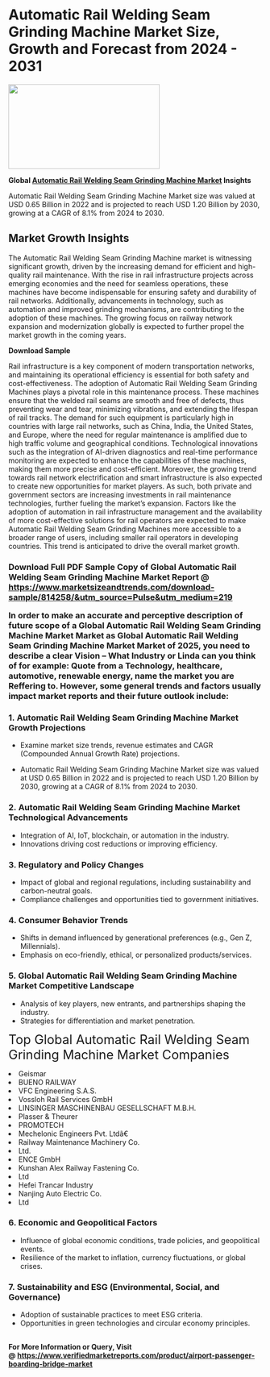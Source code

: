 <H1>Automatic Rail Welding Seam Grinding Machine Market Size, Growth and Forecast from 2024 - 2031</H1><img class="aligncenter size-medium wp-image-584254" src="https://thirdeyenews.in/wp-content/uploads/2024/09/Global-Market-Research-300x168.jpeg" alt="" width="300" height="168" /><p><strong>Global&nbsp;<a href="https://www.marketsizeandtrends.com/download-sample/814258/&amp;utm_source=Pulse&amp;utm_medium=219">Automatic Rail Welding Seam Grinding Machine Market</a> Insights</strong></p><p>Automatic Rail Welding Seam Grinding Machine Market size was valued at USD 0.65 Billion in 2022 and is projected to reach USD 1.20 Billion by 2030, growing at a CAGR of 8.1% from 2024 to 2030.</p><p><h2>Market Growth Insights</h2> <p>The Automatic Rail Welding Seam Grinding Machine market is witnessing significant growth, driven by the increasing demand for efficient and high-quality rail maintenance. With the rise in rail infrastructure projects across emerging economies and the need for seamless operations, these machines have become indispensable for ensuring safety and durability of rail networks. Additionally, advancements in technology, such as automation and improved grinding mechanisms, are contributing to the adoption of these machines. The growing focus on railway network expansion and modernization globally is expected to further propel the market growth in the coming years.</p> <p><strong>Download Sample</strong></p> <p>Rail infrastructure is a key component of modern transportation networks, and maintaining its operational efficiency is essential for both safety and cost-effectiveness. The adoption of Automatic Rail Welding Seam Grinding Machines plays a pivotal role in this maintenance process. These machines ensure that the welded rail seams are smooth and free of defects, thus preventing wear and tear, minimizing vibrations, and extending the lifespan of rail tracks. The demand for such equipment is particularly high in countries with large rail networks, such as China, India, the United States, and Europe, where the need for regular maintenance is amplified due to high traffic volume and geographical conditions. Technological innovations such as the integration of AI-driven diagnostics and real-time performance monitoring are expected to enhance the capabilities of these machines, making them more precise and cost-efficient. Moreover, the growing trend towards rail network electrification and smart infrastructure is also expected to create new opportunities for market players. As such, both private and government sectors are increasing investments in rail maintenance technologies, further fueling the market’s expansion. Factors like the adoption of automation in rail infrastructure management and the availability of more cost-effective solutions for rail operators are expected to make Automatic Rail Welding Seam Grinding Machines more accessible to a broader range of users, including smaller rail operators in developing countries. This trend is anticipated to drive the overall market growth. <h3></p><p><span class=""><strong>Download Full PDF Sample Copy of Global Automatic Rail Welding Seam Grinding Machine Market Report</strong> @ <a href="https://www.marketsizeandtrends.com/download-sample/814258/&amp;utm_source=Pulse&amp;utm_medium=219" target="_blank">https://www.marketsizeandtrends.com/download-sample/814258/&amp;utm_source=Pulse&amp;utm_medium=219</a></span></p><p>In order to make an accurate and perceptive description of future scope of a Global&nbsp;Automatic Rail Welding Seam Grinding Machine Market Market as Global&nbsp;Automatic Rail Welding Seam Grinding Machine Market Market of 2025, you need to describe a clear Vision &ndash; What Industry or Linda can you think of for example: Quote from a Technology, healthcare, automotive, renewable energy, name the market you are Reffering to. However, some general trends and factors usually impact market reports and their future outlook include:</p><h3>1.&nbsp;<strong>Automatic Rail Welding Seam Grinding Machine Market Growth Projections</strong></h3><ul><li>Examine market size trends, revenue estimates and CAGR (Compounded Annual Growth Rate) projections.</li><li><p>Automatic Rail Welding Seam Grinding Machine Market size was valued at USD 0.65 Billion in 2022 and is projected to reach USD 1.20 Billion by 2030, growing at a CAGR of 8.1% from 2024 to 2030.</p></li></ul><h3>2.&nbsp;<strong>Automatic Rail Welding Seam Grinding Machine Market Technological Advancements</strong></h3><ul><li>Integration of AI, IoT, blockchain, or automation in the industry.</li><li>Innovations driving cost reductions or improving efficiency.</li></ul><h3>3.&nbsp;<strong>Regulatory and Policy Changes</strong></h3><ul><li>Impact of global and regional regulations, including sustainability and carbon-neutral goals.</li><li>Compliance challenges and opportunities tied to government initiatives.</li></ul><h3>4.&nbsp;<strong>Consumer Behavior Trends</strong></h3><ul><li>Shifts in demand influenced by generational preferences (e.g., Gen Z, Millennials).</li><li>Emphasis on eco-friendly, ethical, or personalized products/services.</li></ul><h3>5.&nbsp;<strong>Global Automatic Rail Welding Seam Grinding Machine Market Competitive Landscape</strong></h3><ul><li>Analysis of key players, new entrants, and partnerships shaping the industry.</li><li>Strategies for differentiation and market penetration.</li></ul><p data-pm-slice="1 1 []"><span style="color: inherit; font-family: inherit; font-size: 25px;">Top Global Automatic Rail Welding Seam Grinding Machine Market Companies</span></p><div class="" data-test-id=""><p><li>Geismar</li><li> BUENO RAILWAY</li><li> VFC Engineering S.A.S.</li><li> Vossloh Rail Services GmbH</li><li> LINSINGER MASCHINENBAU GESELLSCHAFT M.B.H.</li><li> Plasser & Theurer</li><li> PROMOTECH</li><li> Mechelonic Engineers Pvt. Ltdã€</li><li> Railway Maintenance Machinery Co.</li><li> Ltd.</li><li> ENCE GmbH</li><li> Kunshan Alex Railway Fastening Co.</li><li> Ltd</li><li> Hefei Trancar Industry</li><li> Nanjing Auto Electric Co.</li><li> Ltd</li></p></div><h3>6.&nbsp;<strong>Economic and Geopolitical Factors</strong></h3><ul><li>Influence of global economic conditions, trade policies, and geopolitical events.</li><li>Resilience of the market to inflation, currency fluctuations, or global crises.</li></ul><h3>7.&nbsp;<strong>Sustainability and ESG (Environmental, Social, and Governance)</strong></h3><ul><li>Adoption of sustainable practices to meet ESG criteria.</li><li>Opportunities in green technologies and circular economy principles.</li></ul><h2><strong style="font-size: 14px;">For More Information or Query, Visit @&nbsp;</strong><a style="background-color: #ffffff; font-size: 14px;" href="https://www.marketsizeandtrends.com/report/automatic-rail-welding-seam-grinding-machine-market/" target="_blank">https://www.verifiedmarketreports.com/product/airport-passenger-boarding-bridge-market</a></h2>
